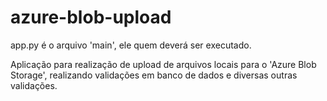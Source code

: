 # azure-blob-upload
app.py é o arquivo 'main', ele quem deverá ser executado.

Aplicação para realização de upload de arquivos locais para o 'Azure Blob Storage', realizando validações em banco de dados e diversas outras validações.
